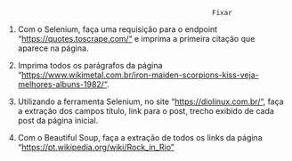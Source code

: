                                                        Fixar

1.  Com o Selenium, faça uma requisição para o endpoint “https://quotes.toscrape.com/“ e imprima a primeira citação que aparece na página.

2.  Imprima todos os parágrafos da página “https://www.wikimetal.com.br/iron-maiden-scorpions-kiss-veja-melhores-albuns-1982/“.

3. Utilizando a ferramenta Selenium, no site “https://diolinux.com.br/“, faça a extração dos campos título, link para o post, trecho exibido de cada post da página inicial.

4.  Com o Beautiful Soup, faça a extração de todos os links da página “https://pt.wikipedia.org/wiki/Rock_in_Rio”